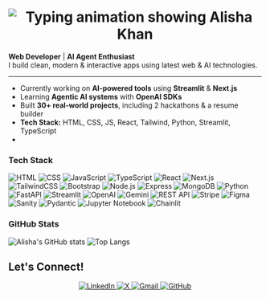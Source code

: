 <h1 align="center">
  <img src="https://readme-typing-svg.demolab.com?font=Fira+Code&size=32&pause=1000&color=14B8A6&center=true&vCenter=true&width=450&lines=Alisha+Khan" alt="Typing animation showing Alisha Khan" />
</h1>

<p align="center">
  
  <strong>Web Developer</strong> | <strong>AI Agent Enthusiast</strong> <br />
  I build clean, modern & interactive apps using latest web & AI technologies.
  
</p>

---

<p align="center">
  
-  Currently working on **AI-powered tools** using <strong>Streamlit</strong> & <strong>Next.js</strong>  
-  Learning **Agentic AI systems** with <strong>OpenAI SDKs</strong>  
-  Built **30+ real-world projects**, including 2 hackathons & a resume builder  
-  <strong>Tech Stack:</strong> HTML, CSS, JS, React, Tailwind, Python, Streamlit, TypeScript
-  
</p>
  

<p align="center">
  
  ### Tech Stack
![HTML](https://img.shields.io/badge/-HTML5-E34F26?style=flat&logo=html5&logoColor=white)
![CSS](https://img.shields.io/badge/-CSS3-1572B6?style=flat&logo=css3)
![JavaScript](https://img.shields.io/badge/-JavaScript-F7DF1E?style=flat&logo=javascript&logoColor=black)
![TypeScript](https://img.shields.io/badge/-TypeScript-3178C6?style=flat&logo=typescript)
![React](https://img.shields.io/badge/-React-20232A?style=flat&logo=react)
![Next.js](https://img.shields.io/badge/-Next.js-black?style=flat&logo=next.js)
![TailwindCSS](https://img.shields.io/badge/-TailwindCSS-38B2AC?style=flat&logo=tailwind-css)
![Bootstrap](https://img.shields.io/badge/-Bootstrap-7952B3?style=flat&logo=bootstrap&logoColor=white)
![Node.js](https://img.shields.io/badge/-Node.js-339933?style=flat&logo=node.js&logoColor=white)
![Express](https://img.shields.io/badge/-Express.js-000000?style=flat&logo=express&logoColor=white)
![MongoDB](https://img.shields.io/badge/-MongoDB-47A248?style=flat&logo=mongodb&logoColor=white)
![Python](https://img.shields.io/badge/-Python-3776AB?style=flat&logo=python&logoColor=white)
![FastAPI](https://img.shields.io/badge/-FastAPI-009688?style=flat&logo=fastapi)
![Streamlit](https://img.shields.io/badge/-Streamlit-FF4B4B?style=flat&logo=streamlit)
![OpenAI](https://img.shields.io/badge/-OpenAI-412991?style=flat&logo=openai&logoColor=white)
![Gemini](https://img.shields.io/badge/-Gemini-4285F4?style=flat&logo=google&logoColor=white)
![REST API](https://img.shields.io/badge/-REST%20API-000?style=flat&logo=api&logoColor=white)
![Stripe](https://img.shields.io/badge/-Stripe-008CDD?style=flat&logo=stripe&logoColor=white)
![Figma](https://img.shields.io/badge/-Figma-F24E1E?style=flat&logo=figma&logoColor=white)
![Sanity](https://img.shields.io/badge/-Sanity-FF2D20?style=flat&logo=sanity&logoColor=white)
![Pydantic](https://img.shields.io/badge/-Pydantic-18181B?style=flat&logo=python&logoColor=white)
![Jupyter Notebook](https://img.shields.io/badge/-Jupyter-F37626?style=flat&logo=jupyter&logoColor=white)
![Chainlit](https://img.shields.io/badge/-Chainlit-6E56CF?style=flat&logo=chainlink&logoColor=white)
  
</p>

<p align="center">
  
### GitHub Stats
![Alisha's GitHub stats](https://github-readme-stats.vercel.app/api?username=alishhaKhan&show_icons=true&theme=tokyonight)
![Top Langs](https://github-readme-stats.vercel.app/api/top-langs/?username=alishhaKhan&langs_count=5&layout=compact&theme=tokyonight&hide=other)

</p>

<p align="center">
  
## Let's Connect!

<p align="center">
  <a href="https://linkedin.com/in/alisha-khan-7353ab35a" target="_blank">
    <img src="https://img.shields.io/badge/LinkedIn-%230077B5.svg?&style=for-the-badge&logo=linkedin&logoColor=white" alt="LinkedIn"/>
  </a>
  <a href="https://x.com/yourTwitterID" target="_blank">
    <img src="https://img.shields.io/badge/X-%23111111.svg?&style=for-the-badge&logo=twitter&logoColor=white" alt="X"/>
  </a>
  <a href="mailto:alishakhan8627@gmail.com">
    <img src="https://img.shields.io/badge/Gmail-D14836?style=for-the-badge&logo=gmail&logoColor=white" alt="Gmail"/>
  </a>
  <a href="https://github.com/alishhaKhan" target="_blank">
    <img src="https://img.shields.io/badge/GitHub-%23181717.svg?&style=for-the-badge&logo=github&logoColor=white" alt="GitHub"/>
  </a>
  
</p>

